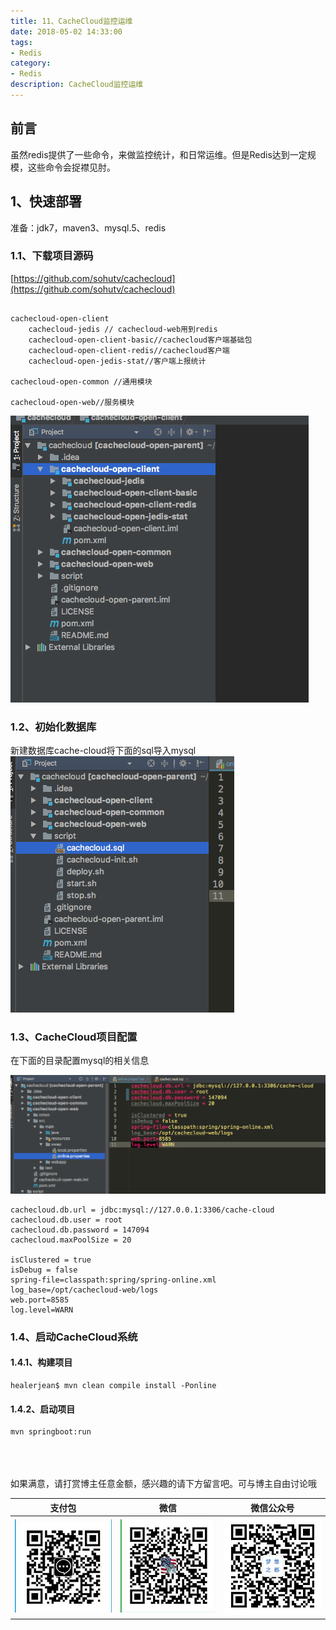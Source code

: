 ```yaml
---
title: 11、CacheCloud监控运维
date: 2018-05-02 14:33:00
tags: 
- Redis
category: 
- Redis
description: CacheCloud监控运维
---
```

<!-- image url 
https://raw.githubusercontent.com/HealerJean/HealerJean.github.io/master/https://raw.githubusercontent.com/HealerJean/HealerJean.github.io/master/blogImages
　　首行缩进
<font color="red">  </font>
-->

## 前言


虽然redis提供了一些命令，来做监控统计，和日常运维。但是Redis达到一定规模，这些命令会捉襟见肘。

## 1、快速部署

准备：jdk7，maven3、mysql.5、redis

### 1.1、下载项目源码
[https://github.com/sohutv/cachecloud](https://github.com/sohutv/cachecloud)


```

cachecloud-open-client
	cachecloud-jedis // cachecloud-web用到redis
	cachecloud-open-client-basic//cachecloud客户端基础包
	cachecloud-open-client-redis//cachecloud客户端
	cachecloud-open-jedis-stat//客户端上报统计

cachecloud-open-common //通用模块

cachecloud-open-web//服务模块

```


![WX20180501-151553](https://raw.githubusercontent.com/HealerJean/HealerJean.github.io/master/blogImages/WX20180501-151553.png)


### 1.2、初始化数据库

新建数据库cache-cloud将下面的sql导入mysql
![WX20180501-154830](https://raw.githubusercontent.com/HealerJean/HealerJean.github.io/master/blogImages/WX20180501-154830.png)


### 1.3、CacheCloud项目配置
在下面的目录配置mysql的相关信息

![WX20180501-154930](https://raw.githubusercontent.com/HealerJean/HealerJean.github.io/master/blogImages/WX20180501-154930.png)


```
cachecloud.db.url = jdbc:mysql://127.0.0.1:3306/cache-cloud
cachecloud.db.user = root
cachecloud.db.password = 147094
cachecloud.maxPoolSize = 20

isClustered = true
isDebug = false
spring-file=classpath:spring/spring-online.xml
log_base=/opt/cachecloud-web/logs
web.port=8585
log.level=WARN

```


### 1.4、启动CacheCloud系统

#### 1.4.1、构建项目
```
healerjean$ mvn clean compile install -Ponline

```

#### 1.4.2、启动项目


```
mvn springboot:run

```


<br/><br/><br/>
如果满意，请打赏博主任意金额，感兴趣的请下方留言吧。可与博主自由讨论哦

|支付包 | 微信|微信公众号|
|:-------:|:-------:|:------:|
|![支付宝](https://raw.githubusercontent.com/HealerJean/HealerJean.github.io/master/assets/img/tctip/alpay.jpg) | ![微信](https://raw.githubusercontent.com/HealerJean/HealerJean.github.io/master/assets/img/tctip/weixin.jpg)|![微信公众号](https://raw.githubusercontent.com/HealerJean/HealerJean.github.io/master/assets/img/my/qrcode_for_gh_a23c07a2da9e_258.jpg)|




<!-- Gitalk 评论 start  -->

<link rel="stylesheet" href="https://unpkg.com/gitalk/dist/gitalk.css">
<script src="https://unpkg.com/gitalk@latest/dist/gitalk.min.js"></script> 
<div id="gitalk-container"></div>    
 <script type="text/javascript">
    var gitalk = new Gitalk({
		clientID: `1d164cd85549874d0e3a`,
		clientSecret: `527c3d223d1e6608953e835b547061037d140355`,
		repo: `HealerJean.github.io`,
		owner: 'HealerJean',
		admin: ['HealerJean'],
		id: 'oWhBGAbr0SjPrSWk',
    });
    gitalk.render('gitalk-container');
</script> 

<!-- Gitalk end -->

